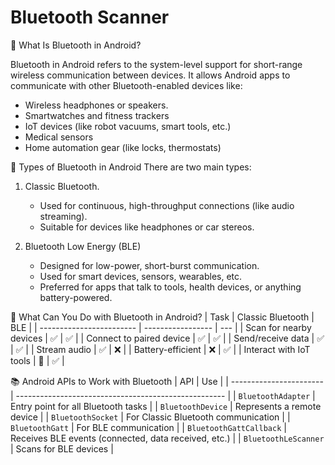 # Bluetooth Scanner

🔷 What Is Bluetooth in Android?

Bluetooth in Android refers to the system-level support for short-range wireless communication between devices. It allows Android apps to communicate with other Bluetooth-enabled devices like:
- Wireless headphones or speakers. 
- Smartwatches and fitness trackers
- IoT devices (like robot vacuums, smart tools, etc.)
- Medical sensors 
- Home automation gear (like locks, thermostats)

🧭 Types of Bluetooth in Android
There are two main types:
1. Classic Bluetooth.
   * Used for continuous, high-throughput connections (like audio streaming). 
   * Suitable for devices like headphones or car stereos.
   
2. Bluetooth Low Energy (BLE)
   * Designed for low-power, short-burst communication. 
   * Used for smart devices, sensors, wearables, etc. 
   * Preferred for apps that talk to tools, health devices, or anything battery-powered.

🔧 What Can You Do with Bluetooth in Android?
| Task                     | Classic Bluetooth | BLE |
| ------------------------ | ----------------- | --- |
| Scan for nearby devices  | ✅                 | ✅   |
| Connect to paired device | ✅                 | ✅   |
| Send/receive data        | ✅                 | ✅   |
| Stream audio             | ✅                 | ❌   |
| Battery-efficient        | ❌                 | ✅   |
| Interact with IoT tools  | 🔸                 | ✅   |

📚 Android APIs to Work with Bluetooth
| API                     | Use                                                  |
| ----------------------- | ---------------------------------------------------- |
| `BluetoothAdapter`      | Entry point for all Bluetooth tasks                  |
| `BluetoothDevice`       | Represents a remote device                           |
| `BluetoothSocket`       | For Classic Bluetooth communication                  |
| `BluetoothGatt`         | For BLE communication                                |
| `BluetoothGattCallback` | Receives BLE events (connected, data received, etc.) |
| `BluetoothLeScanner`    | Scans for BLE devices                                |

